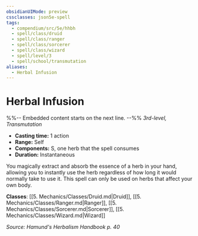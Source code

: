```yaml
---
obsidianUIMode: preview
cssclasses: json5e-spell
tags:
  - compendium/src/5e/hhbh
  - spell/class/druid
  - spell/class/ranger
  - spell/class/sorcerer
  - spell/class/wizard
  - spell/level/3
  - spell/school/transmutation
aliases:
  - Herbal Infusion
---
```

# Herbal Infusion
%%-- Embedded content starts on the next line. --%%
*3rd-level, Transmutation*  

- **Casting time:** 1 action
- **Range:** Self
- **Components:** S, one herb that the spell consumes
- **Duration:** Instantaneous

You magically extract and absorb the essence of a herb in your hand, allowing you to instantly use the herb regardless of how long it would normally take to use it. This spell can only be used on herbs that affect your own body.

**Classes**: [[5. Mechanics/Classes/Druid.md\|Druid]], [[5. Mechanics/Classes/Ranger.md\|Ranger]], [[5. Mechanics/Classes/Sorcerer.md\|Sorcerer]], [[5. Mechanics/Classes/Wizard.md\|Wizard]]

*Source: Hamund's Herbalism Handbook p. 40*
